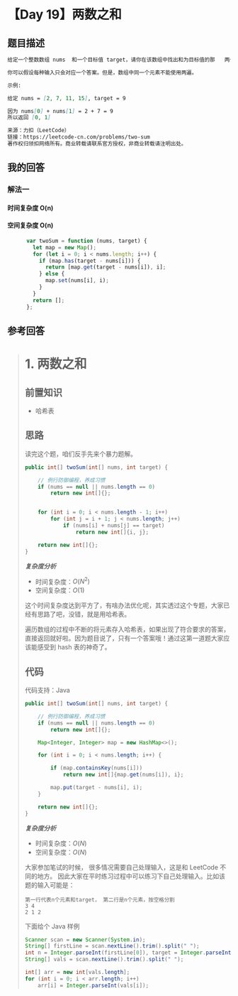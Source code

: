 # 【Day 19】两数之和

## 题目描述

```markdown
给定一个整数数组 nums  和一个目标值 target，请你在该数组中找出和为目标值的那   两个   整数，并返回他们的数组下标。

你可以假设每种输入只会对应一个答案。但是，数组中同一个元素不能使用两遍。

示例:

给定 nums = [2, 7, 11, 15], target = 9

因为 nums[0] + nums[1] = 2 + 7 = 9
所以返回 [0, 1]

来源：力扣（LeetCode）
链接：https://leetcode-cn.com/problems/two-sum
著作权归领扣网络所有。商业转载请联系官方授权，非商业转载请注明出处。
```

## 我的回答

### 解法一

#### 时间复杂度 O(n)

#### 空间复杂度 O(n)

```JavaScript
      var twoSum = function (nums, target) {
        let map = new Map();
        for (let i = 0; i < nums.length; i++) {
          if (map.has(target - nums[i])) {
            return [map.get(target - nums[i]), i];
          } else {
            map.set(nums[i], i);
          }
        }
        return [];
      };
```

## 参考回答

> # 1. 两数之和
>
> ## 前置知识
>
> - 哈希表
>
> ## 思路
>
> 读完这个题，咱们反手先来个暴力题解。
>
> ```java
> public int[] twoSum(int[] nums, int target) {
>
>     // 例行防御编程，养成习惯
>     if (nums == null || nums.length == 0)
>         return new int[]{};
>
>
>     for (int i = 0; i < nums.length - 1; i++)
>         for (int j = i + 1; j < nums.length; j++)
>             if (nums[i] + nums[j] == target)
>                 return new int[]{i, j};
>
>     return new int[]{};
> }
> ```
>
> _**复杂度分析**_
>
> - 时间复杂度：$O(N ^ 2)$
> - 空间复杂度：$O(1)$
>
> 这个时间复杂度达到平方了，有啥办法优化呢，其实透过这个专题，大家已经有思路了吧，没错，就是用哈希表。
>
> 遍历数组的过程中不断的将元素存入哈希表，如果出现了符合要求的答案，直接返回就好啦。因为题目说了，只有一个答案哦！通过这第一道题大家应该能感受到 hash 表的神奇了。
>
> ## 代码
>
> 代码支持：Java
>
> ```java
> public int[] twoSum(int[] nums, int target) {
>
>     // 例行防御编程，养成习惯
>     if (nums == null || nums.length == 0)
>         return new int[]{};
>
>     Map<Integer, Integer> map = new HashMap<>();
>
>     for (int i = 0; i < nums.length; i++) {
>
>         if (map.containsKey(nums[i]))
>             return new int[]{map.get(nums[i]), i};
>
>         map.put(target - nums[i], i);
>     }
>
>     return new int[]{};
> }
> ```
>
> _**复杂度分析**_
>
> - 时间复杂度：$O(N)$
> - 空间复杂度：$O(N)$
>
> 大家参加笔试的时候， 很多情况需要自己处理输入，这是和 LeetCode 不同的地方。 因此大家在平时练习过程中可以练习下自己处理输入。比如该题的输入可能是：
>
> ```
> 第一行代表n个元素和target， 第二行是n个元素，按空格分割
> 3 4
> 2 1 2
> ```
>
> 下面给个 Java 样例
>
> ```java
> Scanner scan = new Scanner(System.in);
> String[] firstLine = scan.nextLine().trim().split(" ");
> int n = Integer.parseInt(firstLine[0]), target = Integer.parseInt(firstLine[1]);
> String[] vals = scan.nextLine().trim().split(" ");
>
> int[] arr = new int[vals.length];
> for (int i = 0; i < arr.length; i++)
>     arr[i] = Integer.parseInt(vals[i]);
> ```
